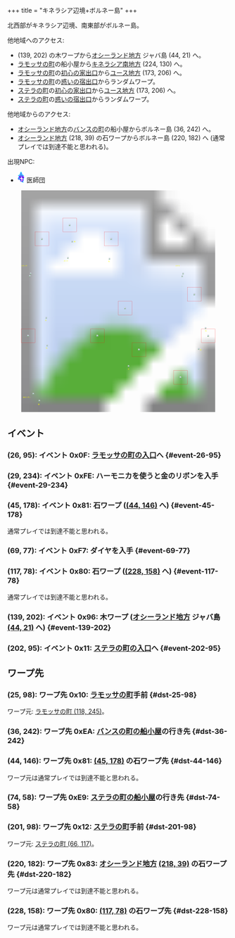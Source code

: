 +++
title = "キネラシア辺境+ボルネー島"
+++

北西部がキネラシア辺境、南東部がボルネー島。

他地域へのアクセス:

* (139, 202) の木ワープから[オシーランド地方](@/map/map-11/_index.md) ジャバ島 (44, 21) へ。
* [ラモッサの町](@/map/map-12/_index.md)の船小屋から[キネラシア南地方](@/map/map-06/_index.md) (224, 130) へ。
* [ラモッサの町](@/map/map-12/_index.md)の[初心の家出口](@/map/map-13b/_index.md#event-112-214)から[ユース地方](@/map/map-00/_index.md) (173, 206) へ。
* [ラモッサの町](@/map/map-12/_index.md)の[惑いの宿出口](@/map/map-13b/_index.md#event-240-150)からランダムワープ。
* [ステラの町](@/map/map-13a/_index.md)の[初心の家出口](@/map/map-13b/_index.md#event-112-214)から[ユース地方](@/map/map-00/_index.md) (173, 206) へ。
* [ステラの町](@/map/map-13a/_index.md)の[惑いの宿出口](@/map/map-13b/_index.md#event-240-150)からランダムワープ。

他地域からのアクセス:

* [オシーランド地方](@/map/map-11/_index.md)の[バンスの町](@/map/map-13a/_index.md)の船小屋からボルネー島 (36, 242) へ。
* [オシーランド地方](@/map/map-11/_index.md) (218, 39) の石ワープからボルネー島 (220, 182) へ (通常プレイでは到達不能と思われる)。

出現NPC:

* ![医師団](actor-0x34.png) 医師団

<!-- SVG {{{ -->
<svg width="1536" height="1536" viewbox="0 0 2048 2048">
<defs>
<image id="svg-asset-bg" width="2048" height="2048" href="map-07.webp" />
<image id="svg-asset-event" width="16" height="16" href="icon-event.png" />
<image id="svg-asset-destination" width="16" height="16" href="icon-destination.png" />
<image id="svg-asset-actor-0x34" width="16" height="24" href="actor-0x34.png" />
</defs>
<use href="#svg-asset-bg" x="0" y="0"></use>
<text class="caption-24" x="616" y="480" fill="yellow">船</text>
<text class="caption-24" x="520" y="660" fill="yellow">ダイヤ</text>
<text class="caption-24" x="932" y="664" fill="yellow">石</text>
<text class="caption-32" x="128" y="704" fill="yellow">ラモッサ</text>
<text class="caption-24" x="348" y="1208" fill="yellow">石</text>
<text class="caption-24" x="356" y="1464" fill="yellow">石</text>
<text class="caption-24" x="284" y="1984" fill="yellow">船</text>
<text class="caption-24" x="144" y="1916" fill="yellow">金のリボン</text>
<text class="caption-24" x="1780" y="1480" fill="yellow">石</text>
<text class="caption-24" x="1828" y="1304" fill="yellow">石</text>
<text class="caption-24" x="1112" y="1656" fill="yellow">木</text>
<text class="caption-32" x="1552" y="704" fill="yellow">ステラ</text>
<rect x="512" y="256" width="128" height="128" stroke="red" fill="none" />
<use href="#svg-asset-actor-0x34" x="568" y="308"><title>医師団「ラモッサの東 山の下を探せ」</title></use>
<rect x="256" y="384" width="128" height="128" stroke="red" fill="none" />
<use href="#svg-asset-actor-0x34" x="312" y="436"><title>医師団「一番西の島に骨がある」</title></use>
<rect x="896" y="384" width="128" height="128" stroke="red" fill="none" />
<use href="#svg-asset-actor-0x34" x="952" y="436"><title>医師団「ラモッサの東 山の下を探せ」(到達不能)</title></use>
<rect x="1664" y="896" width="128" height="128" stroke="red" fill="none" />
<use href="#svg-asset-actor-0x34" x="1720" y="948"><title>医師団「いい天気ですね」</title></use>
<rect x="1024" y="1024" width="128" height="128" stroke="red" fill="none" />
<use href="#svg-asset-actor-0x34" x="1080" y="1076"><title>医師団「木の精霊の力を貸そう ワープの道を見出せ」(木ワープ習得)</title></use>
<rect x="128" y="1280" width="128" height="128" stroke="red" fill="none" />
<use href="#svg-asset-actor-0x34" x="184" y="1332"><title>医師団「いい天気ですね」(到達不能)</title></use>
<rect x="768" y="1280" width="128" height="128" stroke="red" fill="none" />
<use href="#svg-asset-actor-0x34" x="824" y="1332"><title>医師団「気をつけて行きな」</title></use>
<rect x="1792" y="1280" width="128" height="128" stroke="red" fill="none" />
<use href="#svg-asset-actor-0x34" x="1848" y="1332"><title>医師団「悪い王をやっつけてよ」</title></use>
<rect x="1152" y="1408" width="128" height="128" stroke="red" fill="none" />
<use href="#svg-asset-actor-0x34" x="1208" y="1460"><title>医師団「試合に勝って名声を上げなさい」</title></use>
<rect x="1536" y="1664" width="128" height="128" stroke="red" fill="none" />
<use href="#svg-asset-actor-0x34" x="1592" y="1716"><title>医師団「ありがとう」</title></use>
<a href="#event-26-95">
<use href="#svg-asset-event" x="208" y="760"><title>(26, 95): イベント 0x0F: ラモッサの町の入口へ</title></use>
</a>
<a href="#event-29-234">
<use href="#svg-asset-event" x="232" y="1872"><title>(29, 234): イベント 0xFE: ハーモニカを使うと金のリボンを入手</title></use>
</a>
<a href="#event-45-178">
<use href="#svg-asset-event" x="360" y="1424"><title>(45, 178): イベント 0x81: 石ワープ ((44, 146) へ)</title></use>
</a>
<a href="#event-69-77">
<use href="#svg-asset-event" x="552" y="616"><title>(69, 77): イベント 0xF7: ダイヤを入手</title></use>
</a>
<a href="#event-117-78">
<use href="#svg-asset-event" x="936" y="624"><title>(117, 78): イベント 0x80: 石ワープ ((228, 158) へ)</title></use>
</a>
<a href="#event-139-202">
<use href="#svg-asset-event" x="1112" y="1616"><title>(139, 202): イベント 0x96: 木ワープ (オシーランド地方 ジャバ島 (44, 21) へ)</title></use>
</a>
<a href="#event-202-95">
<use href="#svg-asset-event" x="1616" y="760"><title>(202, 95): イベント 0x11: ステラの町の入口へ</title></use>
</a>
<a href="#dst-25-98">
<use href="#svg-asset-destination" x="200" y="784"><title>(25, 98): ワープ先 0x10: ラモッサの町手前</title></use>
</a>
<a href="#dst-201-98">
<use href="#svg-asset-destination" x="1608" y="784"><title>(201, 98): ワープ先 0x12: ステラの町手前</title></use>
</a>
<a href="#dst-228-158">
<use href="#svg-asset-destination" x="1824" y="1264"><title>(228, 158): ワープ先 0x80: (117, 78) の石ワープ先</title></use>
</a>
<a href="#dst-44-146">
<use href="#svg-asset-destination" x="352" y="1168"><title>(44, 146): ワープ先 0x81: (45, 178) の石ワープ先</title></use>
</a>
<a href="#dst-220-182">
<use href="#svg-asset-destination" x="1760" y="1456"><title>(220, 182): ワープ先 0x83: オシーランド地方 (218, 39) の石ワープ先</title></use>
</a>
<a href="#dst-74-58">
<use href="#svg-asset-destination" x="592" y="464"><title>(74, 58): ワープ先 0xE9: ステラの町の船小屋の行き先</title></use>
</a>
<a href="#dst-36-242">
<use href="#svg-asset-destination" x="288" y="1936"><title>(36, 242): ワープ先 0xEA: バンスの町の船小屋の行き先</title></use>
</a>
</svg>
<!-- }}} -->


## イベント

### (26, 95): イベント 0x0F: [ラモッサの町の入口](@/map/map-12/_index.md#dst-117-242)へ {#event-26-95}

### (29, 234): イベント 0xFE: ハーモニカを使うと金のリボンを入手 {#event-29-234}

### (45, 178): イベント 0x81: 石ワープ ([(44, 146)](#dst-44-146) へ) {#event-45-178}

通常プレイでは到達不能と思われる。

### (69, 77): イベント 0xF7: ダイヤを入手 {#event-69-77}

### (117, 78): イベント 0x80: 石ワープ ([(228, 158)](#dst-228-158) へ) {#event-117-78}

通常プレイでは到達不能と思われる。

### (139, 202): イベント 0x96: 木ワープ ([オシーランド地方](@/map/map-11/_index.md) ジャバ島 [(44, 21)](@/map/map-11/_index.md#dst-44-21) へ) {#event-139-202}

### (202, 95): イベント 0x11: [ステラの町の入口](@/map/map-13a/_index.md#dst-65-114)へ {#event-202-95}


## ワープ先

### (25, 98): ワープ先 0x10: [ラモッサの町](@/map/map-12/_index.md#dst-117-242)手前 {#dst-25-98}

ワープ元: [ラモッサの町 (118, 245)](@/map/map-12/_index.md#event-118-245)。

### (36, 242): ワープ先 0xEA: [バンスの町の船小屋](@/map/map-13a/_index.md#event-156-31)の行き先 {#dst-36-242}

### (44, 146): ワープ先 0x81: [(45, 178)](#event-45-178) の石ワープ先 {#dst-44-146}

ワープ元は通常プレイでは到達不能と思われる。

### (74, 58): ワープ先 0xE9: [ステラの町の船小屋](@/map/map-13a/_index.md#event-84-87)の行き先 {#dst-74-58}

### (201, 98): ワープ先 0x12: [ステラの町](@/map/map-13a/_index.md#dst-65-114)手前 {#dst-201-98}

ワープ元: [ステラの町 (66, 117)](@/map/map-13a/_index.md#event-66-117)。

### (220, 182): ワープ先 0x83: [オシーランド地方](@/map/map-11/_index.md) [(218, 39)](@/map/map-11/_index.md#event-218-39) の石ワープ先 {#dst-220-182}

ワープ元は通常プレイでは到達不能と思われる。

### (228, 158): ワープ先 0x80: [(117, 78)](#event-117-78) の石ワープ先 {#dst-228-158}

ワープ元は通常プレイでは到達不能と思われる。
